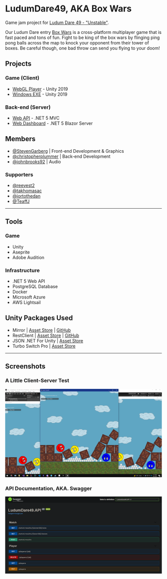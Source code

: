 # LudumDare49, AKA Box Wars
Game jam project for [Ludum Dare 49 - "Unstable"](https://ldjam.com/events/ludum-dare/49).

Our Ludum Dare entry [Box Wars](https://ldjam.com/events/ludum-dare/49/box-wars) is a cross-platform multiplayer game that is fast paced and tons of fun. Fight to be king of the box wars by flinging ping pong balls across the map to knock your opponent from their tower of boxes. Be careful though, one bad throw can send you flying to your doom!

## Projects
### Game (Client)
- [WebGL Player](https://ludumdare49.z13.web.core.windows.net/) - Unity 2019
- [Windows EXE](https://ludumdare49.z13.web.core.windows.net/LD49.zip) - Unity 2019

### Back-end (Server)
- [Web API](https://ludumdare49.azurewebsites.net/) - .NET 5 MVC
- [Web Dashboard](https://ludumdare49-dashboard.azurewebsites.net/) - .NET 5 Blazor Server


## Members
- [@StevenGarberg](https://github.com/StevenGarberg) | Front-end Development & Graphics
- [@christopherplummer](https://github.com/christopherplummer) | Back-end Development
- [@johnbrooks92](https://github.com/johnbrooks92) | Audio

### Supporters
- [@reevest2](https://github.com/reevest2)
- [@takhomasac](https://github.com/takhomasac)
- [@jortothedan](https://github.com/jortothedan)
- [@TeaffJ](https://github.com/TeaffJ)

---

## Tools
### Game
- Unity
- Aseprite
- Adobe Audition
### Infrastructure
- .NET 5 Web API
- PostgreSQL Database
- Docker
- Microsoft Azure
- AWS Lightsail

## Unity Packages Used
- Mirror | [Asset Store](https://assetstore.unity.com/packages/tools/network/mirror-129321) | [GitHub](https://github.com/vis2k/Mirror)
- RestClient | [Asset Store](https://assetstore.unity.com/packages/tools/network/rest-client-for-unity-102501) | [GitHub](https://github.com/proyecto26/RestClient)
- JSON .NET For Unity | [Asset Store](https://assetstore.unity.com/packages/tools/input-management/json-net-for-unity-11347)
- Turbo Switch Pro | [Asset Store](https://assetstore.unity.com/packages/tools/utilities/turbo-switch-pro-60040)

---

## Screenshots

### A Little Client-Server Test
![image](/Documentation/Images/ClientTest.png)

### API Documentation, AKA. Swagger
![image](/Documentation/Images/Swagger.png)
